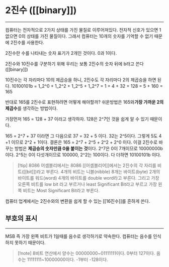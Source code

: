 # 2진수 ([[binary]])
---
컴퓨터는 전자적으로 2가지 상태를 가진 물질로 이루어져있다. 전자적 신호가 있으면 1 없으면 0의 상태를 가진 물질이다. 그래서 컴퓨터는 10개의 숫자를 기억할 수 없기 때문에 2진수를 사용한다.

2진수란 수를 나타내는 숫자 표기가 2개인 것이다. 0과 1이다.

2진수와 10진수를 구분하기 위해 우리는 보통 2진수의 숫자 뒤에 b라고 쓴다 ([[binary]])

10진수는 각 자리마다 10의 제곱승을 하니, 2진수도 각 자리마다 2의 제곱승을 하면 된다.
10100101b = 1_2^0 + 1_2^2 + 1_2^5 + 1_2^7 = 1 + 4 + 32 + 128 = 5 + 160 = 165

반대로 165를 2진수로 표현하려면 어떻게 해야할까? 쉬운방법은 165와**가장 가까운 2의 제곱수**를 생각하는 방법이다.

가장먼저 165 = 128 + 37 이라고 생각하자. 128은 2^7인 것을 쉽게 알 수 있기 때문이다.

165 = 2^7 + 37 이라면 그 다음으로 37 = 32 + 5 이다. 32는 2^5이다. 그렇게 5도 4 +1 이므로 2^2 + 1이다. 결론은 165 = 2^7 + 2^5 + 2^2 + 2^0 이다. 이걸 2진수로 바꾸는 방법은 **제곱승의 숫자만큼 0을 붙이는 것**이다. 2^7은 0이 7개이므로 10000000b 이다. 2^5는 0이 다섯개이므로 100000, 2^2는 100이다. 다 더하면 10100101b 이다.
> [!tip] 8086 어셈블리에서는
> 8086 [[어셈블리어]]에서는 2진수의 각 자리를 비트([[bit]])라고 부른다. 4개의 비트는 니블(nibble) 8개는 바이트(byte) 2개의 바이트를 워드(word) 4개의 바이트를 double word라고 부른다. 그리고 가장 오른쪽 비트를 low bit 라고 부르거나 least Significant Bit라고 부르고 가장 왼쪽 비트는 Most Significant Bit라고 부른다.

컴퓨터 업계에서는 2진수와의 변환을 쉽게 할 수 있는 [[16진수]]를 흔하게 쓴다.

## 부호의 표시
---
MSB 즉 가장 왼쪽 비트가 1일때를 음수로 생각하기로 약속한다. 컴퓨터는 음수를 인식하지 못하기 때문이다.

> [!note] 8비트 연산에서
> 양수는 00000000~01111111이다. 0부터 127이다.
> 음수는 11111111~10000000이다. -1부터 -128이다.


